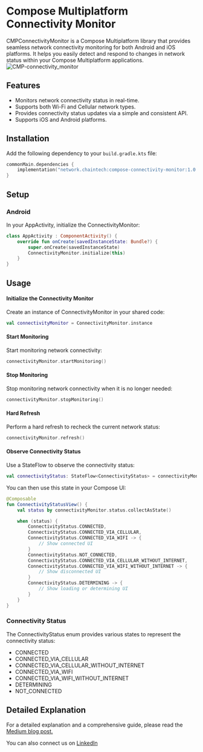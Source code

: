 # Compose Multiplatform Connectivity Monitor
CMPConnectivityMonitor is a Compose Multiplatform library that provides seamless network connectivity monitoring for both Android and iOS platforms. It helps you easily detect and respond to changes in network status within your Compose Multiplatform applications.
![CMP-connectivity_monitor](https://github.com/Chaintech-Network/CMPConnectivityMonitor/assets/143475887/8e245a10-e511-4103-972d-9a0054fcd735)


## Features
- Monitors network connectivity status in real-time.
- Supports both Wi-Fi and Cellular network types.
- Provides connectivity status updates via a simple and consistent API.
- Supports iOS and Android platforms.

## Installation

Add the following dependency to your `build.gradle.kts` file:

```kotlin
commonMain.dependencies {
    implementation("network.chaintech:compose-connectivity-monitor:1.0.0")
}
```
## Setup
### Android
In your AppActivity, initialize the ConnectivityMonitor:
```kotlin
class AppActivity : ComponentActivity() {
    override fun onCreate(savedInstanceState: Bundle?) {
        super.onCreate(savedInstanceState)
        ConnectivityMonitor.initialize(this)
    }
}
```
## Usage
#### Initialize the Connectivity Monitor
Create an instance of ConnectivityMonitor in your shared code:
```kotlin
val connectivityMonitor = ConnectivityMonitor.instance
```
#### Start Monitoring
Start monitoring network connectivity:

```kotlin
connectivityMonitor.startMonitoring()
```
#### Stop Monitoring
Stop monitoring network connectivity when it is no longer needed:

```kotlin
connectivityMonitor.stopMonitoring()
```
#### Hard Refresh
Perform a hard refresh to recheck the current network status:

```kotlin
connectivityMonitor.refresh()
```
#### Observe Connectivity Status
Use a StateFlow to observe the connectivity status:

```kotlin
val connectivityStatus: StateFlow<ConnectivityStatus> = connectivityMonitor.status
```
You can then use this state in your Compose UI:
```kotlin
@Composable
fun ConnectivityStatusView() {
    val status by connectivityMonitor.status.collectAsState()

    when (status) {
        ConnectivityStatus.CONNECTED,
        ConnectivityStatus.CONNECTED_VIA_CELLULAR,
        ConnectivityStatus.CONNECTED_VIA_WIFI -> {
            // Show connected UI
        }
        ConnectivityStatus.NOT_CONNECTED,
        ConnectivityStatus.CONNECTED_VIA_CELLULAR_WITHOUT_INTERNET,
        ConnectivityStatus.CONNECTED_VIA_WIFI_WITHOUT_INTERNET -> {
            // Show disconnected UI
        }
        ConnectivityStatus.DETERMINING -> {
            // Show loading or determining UI
        }
    }
}
```
### Connectivity Status
The ConnectivityStatus enum provides various states to represent the connectivity status:

- CONNECTED
- CONNECTED_VIA_CELLULAR
- CONNECTED_VIA_CELLULAR_WITHOUT_INTERNET
- CONNECTED_VIA_WIFI
- CONNECTED_VIA_WIFI_WITHOUT_INTERNET
- DETERMINING
- NOT_CONNECTED

## Detailed Explanation
For a detailed explanation and a comprehensive guide, please read the [Medium blog post.](https://medium.com/mobile-innovation-network/simplify-network-management-with-cmpconnectivitymonitor-in-compose-multiplatform-2af9c13c04f5)

You can also connect us on [LinkedIn](https://www.linkedin.com/showcase/mobile-innovation-network)

  
